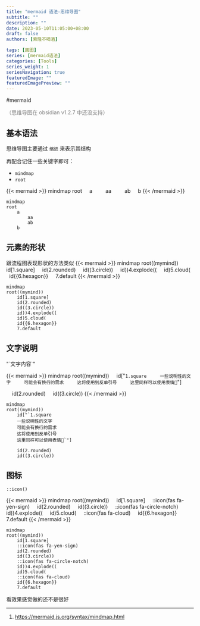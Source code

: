 ```yaml
---
title: "mermaid 语法-思维导图"
subtitle: ""
description: ""
date: 2023-05-10T11:05:00+08:00
draft: false
authors: [索隆不喝酒]

tags: [画图]
series: [mermaid语法]
categories: [Tools]
series_weight: 1
seriesNavigation: true
featuredImage: ""
featuredImagePreview: ""
---
```

<!--more-->
#mermaid 

<font color=grey>（思维导图在 obsidian v1.2.7 中还没支持）</font>

## 基本语法

思维导图主要通过 `缩进` 来表示其结构

再配合记住一些关键字即可：
- `mindmap`
- `root`

{{< mermaid >}}
mindmap
root
    a
        aa
        ab
    b
{{< /mermaid >}}

```
mindmap
root
    a
        aa
        ab
    b
```

## 元素的形状

跟流程图表现形状的方法类似
{{< mermaid >}}
mindmap
root((mymind))
    id[1.square]
    id(2.rounded)
    id((3.circle))
    id))4.explode((
    id)5.cloud(
    id{{6.hexagon}}
    7.default
{{< /mermaid >}}
```
mindmap
root((mymind))
    id[1.square]
    id(2.rounded)
    id((3.circle))
    id))4.explode((
    id)5.cloud(
    id{{6.hexagon}}
    7.default
```

## 文字说明

"\`文字内容\`"

{{< mermaid >}}
mindmap
root((mymind))
    id["`1.square
    一些说明性的文字
    可能会有换行的需求
    这将使用到反单引号
    这里同样可以使用表情🥵`"]
  
    id(2.rounded)
    id((3.circle))
{{< /mermaid >}}
```
mindmap
root((mymind))
    id["`1.square
    一些说明性的文字
    可能会有换行的需求
    这将使用到反单引号
    这里同样可以使用表情🥵`"]
  
    id(2.rounded)
    id((3.circle))
```


## 图标

`::icon()`

{{< mermaid >}}
mindmap
root((mymind))
    id[1.square]
    ::icon(fas fa-yen-sign)
    id(2.rounded)
    id((3.circle))
    ::icon(fas fa-circle-notch)
    id))4.explode((
    id)5.cloud(
    ::icon(fas fa-cloud)
    id{{6.hexagon}}
    7.default
{{< /mermaid >}}
```
mindmap
root((mymind))
    id[1.square]
    ::icon(fas fa-yen-sign)
    id(2.rounded)
    id((3.circle))
    ::icon(fas fa-circle-notch)
    id))4.explode((
    id)5.cloud(
    ::icon(fas fa-cloud)
    id{{6.hexagon}}
    7.default
```

看效果感觉做的还不是很好

---
1. https://mermaid.js.org/syntax/mindmap.html
